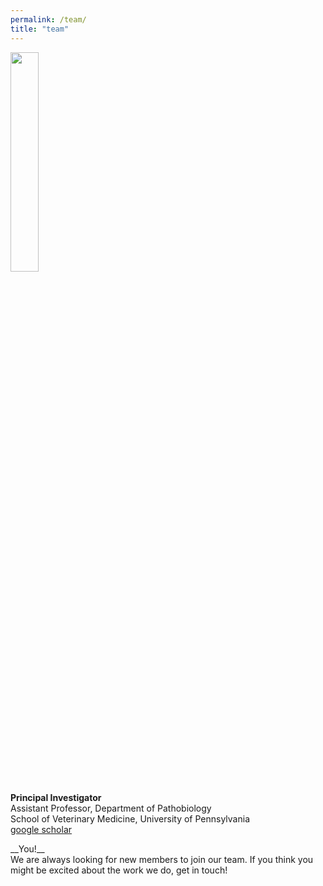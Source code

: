```yaml
---
permalink: /team/
title: "team"
---
```

<left>
<img src="/monclalab/assets/images/Louise-Moncla-headshot.png" width="30%">
</left>
                                                                                 
__Principal Investigator__<br/>
Assistant Professor, Department of Pathobiology<br/>
School of Veterinary Medicine, University of Pennsylvania<br/>
[google scholar](https://scholar.google.com/citations?user=_myzKrwAAAAJ&hl=en)

<center>
<img src="">
</center>
__You!__<br/>
We are always looking for new members to join our team. If you think you might be excited about the work we do, get in touch! 
